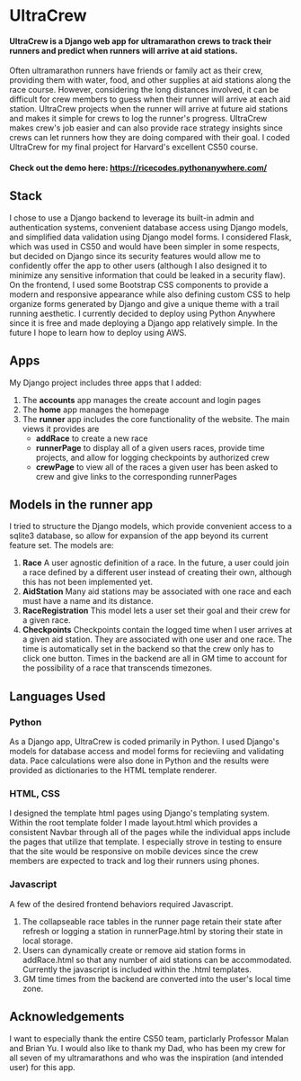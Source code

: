 # UltraCrew
#### UltraCrew is a Django web app for ultramarathon crews to track their runners and predict when runners will arrive at aid stations.
Often ultramarathon runners have friends or family act as their crew, providing them with water, food, and other supplies at aid stations along the race course. However, considering the long distances involved, it can be difficult for crew members to guess when their runner will arrive at each aid station. UltraCrew projects when the runner will arrive at future aid stations and makes it simple for crews to log the runner's progress. UltraCrew makes crew's job easier and can also provide race strategy insights since crews can let runners how they are doing compared with their goal.
I coded UltraCrew for my final project for Harvard's excellent CS50 course.
#### Check out the demo here: https://ricecodes.pythonanywhere.com/

## Stack
I chose to use a Django backend to leverage its built-in admin and authentication systems, convenient database access using Django models, and simplified data validation using Django model forms. I considered Flask, which was used in CS50 and would have been simpler in some respects, but decided on Django since its security features would allow me to confidently offer the app to other users (although I also designed it to minimize any sensitive information that could be leaked in a security flaw). On the frontend, I used some Bootstrap CSS components to provide a modern and responsive appearance while also defining custom CSS to help organize forms generated by Django and give a unique theme with a trail running aesthetic. I currently decided to deploy using Python Anywhere since it is free and made deploying a Django app relatively simple. In the future I hope to learn how to deploy using AWS.

## Apps
My Django project includes three apps that I added:
1. The **accounts** app manages the create account and login pages
2. The **home** app manages the homepage
3. The **runner** app includes the core functionality of the website. The main views it provides are
   - **addRace** to create a new race
   - **runnerPage** to display all of a given users races, provide time projects, and allow for logging checkpoints by authorized crew
   - **crewPage** to view all of the races a given user has been asked to crew and give links to the corresponding runnerPages

## Models in the runner app
I tried to structure the Django models, which provide convenient access to a sqlite3 database, so allow for expansion of the app beyond its current feature set. The models are:
1. **Race** A user agnostic definition of a race. In the future, a user could join a race defined by a different user instead of creating their own, although this has not been implemented yet.
2. **AidStation** Many aid stations may be associated with one race and each must have a name and its distance.
3. **RaceRegistration** This model lets a user set their goal and their crew for a given race.
4. **Checkpoints** Checkpoints contain the logged time when I user arrives at a given aid station. They are associated with one user and one race. The time is automatically set in the backend so that the crew only has to click one button. Times in the backend are all in GM time to account for the possibility of a race that transcends timezones.

## Languages Used
### Python
As a Django app, UltraCrew is coded primarily in Python. I used Django's models for database access and model forms for recieviing and validating data. Pace calculations were also done in Python and the results were provided as dictionaries to the HTML template renderer.
### HTML, CSS
I designed the template html pages using Django's templating system. Within the root template folder I made layout.html which provides a consistent Navbar through all of the pages while the individual apps include the pages that utilize that template. I especially strove in testing to ensure that the site would be responsive on mobile devices since the crew members are expected to track and log their runners using phones.
### Javascript
A few of the desired frontend behaviors required Javascript. 
1. The collapseable race tables in the runner page retain their state after refresh or logging a station in runnerPage.html by storing their state in local storage.
2. Users can dynamically create or remove aid station forms in addRace.html so that any number of aid stations can be accommodated.
Currently the javascript is included within the .html templates.
3. GM time times from the backend are converted into the user's local time zone.
## Acknowledgements
I want to especially thank the entire CS50 team, particlarly Professor Malan and Brian Yu. I would also like to thank my Dad, who has been my crew for all seven of my ultramarathons and who was the inspiration (and intended user) for this app.
